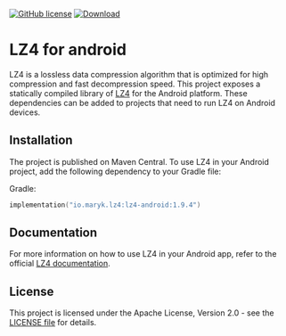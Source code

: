 [![GitHub license](https://img.shields.io/badge/license-Apache%20License%202.0-blue.svg?style=flat)](https://www.apache.org/licenses/LICENSE-2.0)
[![Download](https://img.shields.io/maven-central/v/io.maryk.lz4/lz4-android)](https://central.sonatype.com/artifact/io.maryk.lz4/lz4-android)

# LZ4 for android

LZ4 is a lossless data compression algorithm that is optimized for high compression
and fast decompression speed. This project exposes a statically compiled library of [LZ4](https://lz4.github.io/lz4/) for 
the Android platform. These dependencies can be added to projects that need to run LZ4 on Android devices.

## Installation

The project is published on Maven Central. To use LZ4 in your Android project, add the following dependency to your Gradle file:

Gradle:
```kts
implementation("io.maryk.lz4:lz4-android:1.9.4")
```

## Documentation
For more information on how to use LZ4 in your Android app, refer to the official [LZ4 documentation](https://lz4.github.io/lz4/).

## License
This project is licensed under the Apache License, Version 2.0 - see the [LICENSE file](LICENSE) for details.
